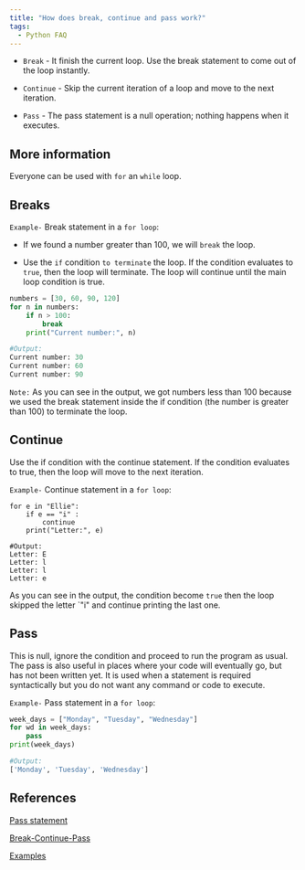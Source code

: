 ```yaml
---
title: "How does break, continue and pass work?"
tags:
  - Python FAQ
---
```


* `Break` - It finish the current loop. Use the break statement to come out of the loop instantly.

* `Continue` - Skip the current iteration of a loop and move to the next iteration.

* `Pass` - The pass statement is a null operation; nothing happens when it executes.

## More information

Everyone can be used with `for` an `while` loop.

## Breaks

`Example-` Break statement in a `for loop`:

* If we found a number greater than 100, we will `break` the loop.

* Use the `if` condition `to terminate` the loop. If the condition evaluates to `true`, then the loop will terminate. The loop will continue  until the main loop condition is true.

```python
numbers = [30, 60, 90, 120]
for n in numbers:
    if n > 100:
        break
    print("Current number:", n)

#Output:
Current number: 30
Current number: 60
Current number: 90
```

`Note:` As you can see in the output, we got numbers less than 100 because we used the break statement inside the if condition (the number is greater than 100) to terminate the loop.

## Continue

Use the if condition with the continue statement. If the condition evaluates to true, then the loop will move to the next iteration.

`Example-` Continue statement in a `for loop`:

```python3
for e in "Ellie":
    if e == "i" :
        continue
    print("Letter:", e)

#Output:
Letter: E
Letter: l
Letter: l
Letter: e
```

As you can see in the output, the condition become `true` then the loop skipped the letter `"i" and continue printing the last one.

## Pass

This is null, ignore the condition and proceed to run the program as usual. The pass is also useful in places where your code will eventually go, but has not been written yet.
It is used when a statement is required syntactically but you do not want any command or code to execute.

`Example-` Pass statement in a `for loop`:

```python
week_days = ["Monday", "Tuesday", "Wednesday"]
for wd in week_days:
    pass
print(week_days)

#Output:
['Monday', 'Tuesday', 'Wednesday']
```

## References

[Pass statement](https://www.tutorialspoint.com/python/python_loop_control.htm)

[Break-Continue-Pass](https://pynative.com/python-break-continue-pass/)

[Examples](https://pynative.com/python-break-continue-pass/#h-how-break-statement-works)

